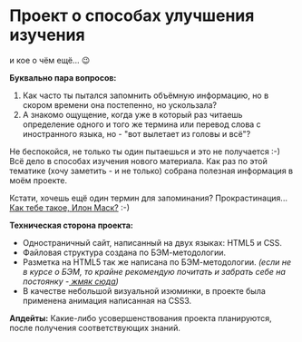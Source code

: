 # Проект о способах улучшения изучения
и кое о чём ещё... 😉

**Буквально пара вопросов:**
1) Как часто ты пытался запомнить объёмную информацию, но в скором времени она постепенно, но ускользала? 
2) А знакомо ощущение, когда уже в который раз читаешь определение одного и того же термина или перевод слова с иностранного языка, но - "вот вылетает из головы и всё"? 

Не беспокойся, не только ты один пытаешься и это не получается :-)
Всё дело в способах изучения нового материала. Как раз по этой тематике (хочу заметить - и не только) собрана полезная информация в моём проекте.

Кстати, хочешь ещё один термин для запоминания? Прокрастинация... [Как тебе такое, Илон Маск?](https://wl-adme.cf.tsp.li/resize/728x/jpg/323/2cc/a3ac535dfe81ea64edbe152557.jpg "Как тебе такое, Илон Маск?") :-)

**Техническая сторона проекта:**
 - Одностраничный сайт, написанный на двух языках: HTML5 и CSS.
 - Файловая структура создана по БЭМ-методологии.
 - Разметка на HTML5 так же написана по БЭМ-методологии.
 *(если не в курсе о БЭМ, то крайне рекомендую почитать и забрать себе на постоянку -[ жмяк сюда](https://ru.bem.info/methodology/ " жмяк сюда"))*
 - В качестве небольшой визуальной изюминки, в проекте была применена анимация написанная на CSS3.

**Апдейты:**
Какие-либо усовершенствования проекта планируются, после получения соответствующих знаний.
